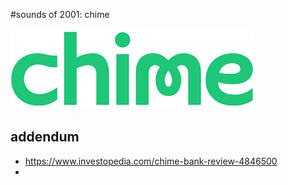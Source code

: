 #sounds of 2001: chime

![chime logo](./images/chime_image.png)



























## addendum
- https://www.investopedia.com/chime-bank-review-4846500
- 